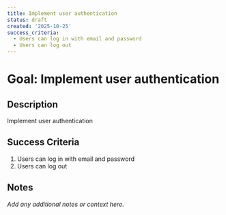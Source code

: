 ```yaml
---
title: Implement user authentication
status: draft
created: '2025-10-25'
success_criteria:
  - Users can log in with email and password
  - Users can log out
---
```

# Goal: Implement user authentication

## Description

Implement user authentication

## Success Criteria

1. Users can log in with email and password
2. Users can log out

## Notes

_Add any additional notes or context here._
